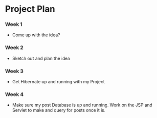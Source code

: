 # Project Plan

### Week 1
- Come up with the idea?

### Week 2
- Sketch out and plan the idea

### Week 3
- Get Hibernate up and running with my Project

### Week 4 
- Make sure my post Database is up and running. Work on the JSP and Servlet to make and query for posts once it is.
